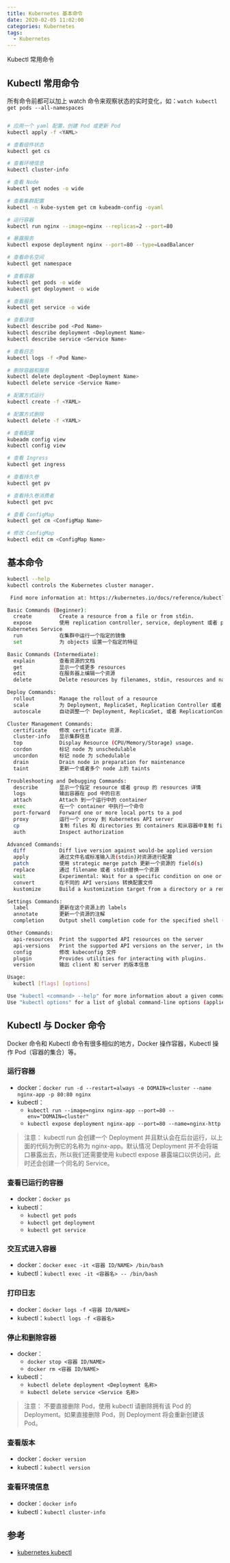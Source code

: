 ```yaml
---
title: Kubernetes 基本命令
date: 2020-02-05 11:02:00
categories: Kubernetes
tags:
  - Kubernetes
---
```


Kubectl 常用命令

<!--more-->

## Kubectl 常用命令

所有命令前都可以加上 watch 命令来观察状态的实时变化，如：`watch kubectl get pods --all-namespaces`

```bash

# 应用一个 yaml 配置，创建 Pod 或更新 Pod
kubectl apply -f <YAML>

# 查看组件状态
kubectl get cs

# 查看环境信息
kubectl cluster-info

# 查看 Node
kubectl get nodes -o wide

# 查看集群配置
kubectl -n kube-system get cm kubeadm-config -oyaml

# 运行容器
kubectl run nginx --image=nginx --replicas=2 --port=80

# 暴露服务
kubectl expose deployment nginx --port=80 --type=LoadBalancer

# 查看命名空间
kubectl get namespace

# 查看容器
kubectl get pods -o wide
kubectl get deployment -o wide

# 查看服务
kubectl get service -o wide

# 查看详情
kubectl describe pod <Pod Name>
kubectl describe deployment <Deployment Name>
kubectl describe service <Service Name>

# 查看日志
kubectl logs -f <Pod Name>

# 删除容器和服务
kubectl delete deployment <Deployment Name>
kubectl delete service <Service Name>

# 配置方式运行
kubectl create -f <YAML>

# 配置方式删除
kubectl delete -f <YAML>

# 查看配置
kubeadm config view
kubectl config view

# 查看 Ingress
kubectl get ingress

# 查看持久卷
kubectl get pv

# 查看持久卷消费者
kubectl get pvc

# 查看 ConfigMap
kubectl get cm <ConfigMap Name>

# 修改 ConfigMap
kubectl edit cm <ConfigMap Name>

```

## 基本命令

```bash
kubectl --help
kubectl controls the Kubernetes cluster manager.

 Find more information at: https://kubernetes.io/docs/reference/kubectl/overview/

Basic Commands (Beginner):
  create         Create a resource from a file or from stdin.
  expose         使用 replication controller, service, deployment 或者 pod 并暴露它作为一个 新的
Kubernetes Service
  run            在集群中运行一个指定的镜像
  set            为 objects 设置一个指定的特征

Basic Commands (Intermediate):
  explain        查看资源的文档
  get            显示一个或更多 resources
  edit           在服务器上编辑一个资源
  delete         Delete resources by filenames, stdin, resources and names, or by resources and label selector

Deploy Commands:
  rollout        Manage the rollout of a resource
  scale          为 Deployment, ReplicaSet, Replication Controller 或者 Job 设置一个新的副本数量
  autoscale      自动调整一个 Deployment, ReplicaSet, 或者 ReplicationController 的副本数量

Cluster Management Commands:
  certificate    修改 certificate 资源.
  cluster-info   显示集群信息
  top            Display Resource (CPU/Memory/Storage) usage.
  cordon         标记 node 为 unschedulable
  uncordon       标记 node 为 schedulable
  drain          Drain node in preparation for maintenance
  taint          更新一个或者多个 node 上的 taints

Troubleshooting and Debugging Commands:
  describe       显示一个指定 resource 或者 group 的 resources 详情
  logs           输出容器在 pod 中的日志
  attach         Attach 到一个运行中的 container
  exec           在一个 container 中执行一个命令
  port-forward   Forward one or more local ports to a pod
  proxy          运行一个 proxy 到 Kubernetes API server
  cp             复制 files 和 directories 到 containers 和从容器中复制 files 和 directories.
  auth           Inspect authorization

Advanced Commands:
  diff           Diff live version against would-be applied version
  apply          通过文件名或标准输入流(stdin)对资源进行配置
  patch          使用 strategic merge patch 更新一个资源的 field(s)
  replace        通过 filename 或者 stdin替换一个资源
  wait           Experimental: Wait for a specific condition on one or many resources.
  convert        在不同的 API versions 转换配置文件
  kustomize      Build a kustomization target from a directory or a remote url.

Settings Commands:
  label          更新在这个资源上的 labels
  annotate       更新一个资源的注解
  completion     Output shell completion code for the specified shell (bash or zsh)

Other Commands:
  api-resources  Print the supported API resources on the server
  api-versions   Print the supported API versions on the server, in the form of "group/version"
  config         修改 kubeconfig 文件
  plugin         Provides utilities for interacting with plugins.
  version        输出 client 和 server 的版本信息

Usage:
  kubectl [flags] [options]

Use "kubectl <command> --help" for more information about a given command.
Use "kubectl options" for a list of global command-line options (applies to all commands).
```

## Kubectl 与 Docker 命令

Docker 命令和 Kubectl 命令有很多相似的地方，Docker 操作容器，Kubectl 操作 Pod（容器的集合）等。

### 运行容器

- docker：`docker run -d --restart=always -e DOMAIN=cluster --name nginx-app -p 80:80 nginx`
- kubectl：
  - `kubectl run --image=nginx nginx-app --port=80 --env="DOMAIN=cluster"`
  - `kubectl expose deployment nginx-app --port=80 --name=nginx-http`

> 注意： kubectl run 会创建一个 Deployment 并且默认会在后台运行，以上面的代码为例它的名称为 nginx-app。默认情况 Deployment 并不会将端口暴露出去，所以我们还需要使用 kubectl expose 暴露端口以供访问，此时还会创建一个同名的 Service。

### 查看已运行的容器

- docker：`docker ps`
- kubectl：
  - `kubectl get pods`
  - `kubectl get deployment`
  - `kubectl get service`

### 交互式进入容器

- docker：`docker exec -it <容器 ID/NAME> /bin/bash`
- kubectl：`kubectl exec -it <容器名> -- /bin/bash`

### 打印日志

- docker：`docker logs -f <容器 ID/NAME>`
- kubectl：`kubectl logs -f <容器名>`

### 停止和删除容器

- docker：
  - `docker stop <容器 ID/NAME>`
  - `docker rm <容器 ID/NAME>`
- kubectl：
  - `kubectl delete deployment <Deployment 名称>`
  - `kubectl delete service <Service 名称>`

> 注意： 不要直接删除 Pod，使用 kubectl 请删除拥有该 Pod 的 Deployment。如果直接删除 Pod，则 Deployment 将会重新创建该 Pod。

### 查看版本

- docker：`docker version`
- kubectl：`kubectl version`

### 查看环境信息

- docker：`docker info`
- kubectl：`kubectl cluster-info`

## 参考

- [kubernetes kubectl](https://kubernetes.io/zh/docs/reference/kubectl/)
